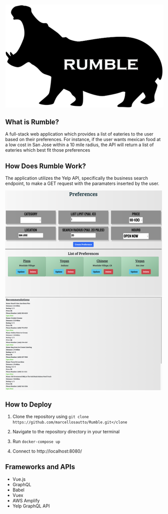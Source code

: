 <img src="https://github.com/marcellosautto/Rumble/blob/master/src/assets/images/rumble-icon.png?raw=true" alt="drawing" width="750"/>

## What is Rumble?
A full-stack web application which provides a list of eateries to the user based on their preferences. For instance, if the user wants mexican food at a low cost in San Jose within a 10 mile radius, 
the API will return a list of eateries which best fit those preferences

## How Does Rumble Work?
The application utilizes the Yelp API, specifically the business search endpoint, to make a GET request with the paramaters inserted by the user.

<img src="https://github.com/marcellosautto/Rumble/blob/master/src/assets/images/about-p1.png?raw=true" alt="drawing" width="500"/>
<img src="https://github.com/marcellosautto/Rumble/blob/master/src/assets/images/about-p2.png?raw=true" alt="drawing" width="500"/>

## How to Deploy
1. Clone the repository using `git clone https://github.com/marcellosautto/Rumble.git</clone`

2. Navigate to the repository directory in your terminal
3. Run `docker-compose up`
4. Connect to http://localhost:8080/


## Frameworks and APIs
* Vue.js
* GraphQL
* Babel
* Vuex
* AWS Amplify
* Yelp GraphQL API

